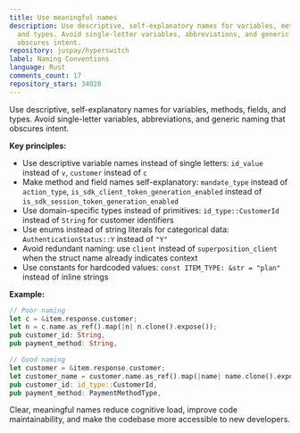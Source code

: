 ```yaml
---
title: Use meaningful names
description: Use descriptive, self-explanatory names for variables, methods, fields,
  and types. Avoid single-letter variables, abbreviations, and generic naming that
  obscures intent.
repository: juspay/hyperswitch
label: Naming Conventions
language: Rust
comments_count: 17
repository_stars: 34028
---
```


Use descriptive, self-explanatory names for variables, methods, fields, and types. Avoid single-letter variables, abbreviations, and generic naming that obscures intent.

**Key principles:**
- Use descriptive variable names instead of single letters: `id_value` instead of `v`, `customer` instead of `c`
- Make method and field names self-explanatory: `mandate_type` instead of `action_type`, `is_sdk_client_token_generation_enabled` instead of `is_sdk_session_token_generation_enabled`
- Use domain-specific types instead of primitives: `id_type::CustomerId` instead of `String` for customer identifiers
- Use enums instead of string literals for categorical data: `AuthenticationStatus::Y` instead of `"Y"`
- Avoid redundant naming: use `client` instead of `superposition_client` when the struct name already indicates context
- Use constants for hardcoded values: `const ITEM_TYPE: &str = "plan"` instead of inline strings

**Example:**
```rust
// Poor naming
let c = &item.response.customer;
let n = c.name.as_ref().map(|n| n.clone().expose());
pub customer_id: String,
pub payment_method: String,

// Good naming  
let customer = &item.response.customer;
let customer_name = customer.name.as_ref().map(|name| name.clone().expose());
pub customer_id: id_type::CustomerId,
pub payment_method: PaymentMethodType,
```

Clear, meaningful names reduce cognitive load, improve code maintainability, and make the codebase more accessible to new developers.